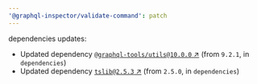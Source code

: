```yaml
---
'@graphql-inspector/validate-command': patch
---
```

dependencies updates:
  - Updated dependency [`@graphql-tools/utils@10.0.0`
    ↗︎](https://www.npmjs.com/package/@graphql-tools/utils/v/10.0.0) (from `9.2.1`, in
    `dependencies`)
  - Updated dependency [`tslib@2.5.3` ↗︎](https://www.npmjs.com/package/tslib/v/2.5.3) (from
    `2.5.0`, in `dependencies`)
